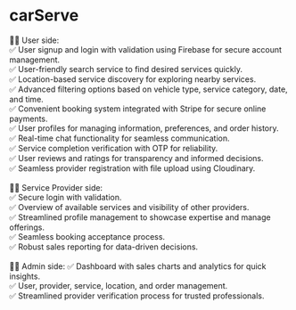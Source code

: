 # carServe

👨‍💼 User side:</br>
✅ User signup and login with validation using Firebase for secure account management.</br>
✅ User-friendly search service to find desired services quickly.</br>
✅ Location-based service discovery for exploring nearby services.</br>
✅ Advanced filtering options based on vehicle type, service category, date, and time.</br>
✅ Convenient booking system integrated with Stripe for secure online payments.</br>
✅ User profiles for managing information, preferences, and order history.</br>
✅ Real-time chat functionality for seamless communication.</br>
✅ Service completion verification with OTP for reliability.</br>
✅ User reviews and ratings for transparency and informed decisions.</br>
✅ Seamless provider registration with file upload using Cloudinary.</br>
</br>
👩‍🔧 Service Provider side:</br>
✅ Secure login with validation.</br>
✅ Overview of available services and visibility of other providers.</br>
✅ Streamlined profile management to showcase expertise and manage offerings.</br>
✅ Seamless booking acceptance process.</br>
✅ Robust sales reporting for data-driven decisions.</br>
</br>
👨‍💻 Admin side:
✅ Dashboard with sales charts and analytics for quick insights.</br>
✅ User, provider, service, location, and order management.</br>
✅ Streamlined provider verification process for trusted professionals.</br>
